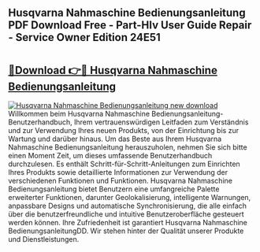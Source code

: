 ## Husqvarna Nahmaschine Bedienungsanleitung PDF Download Free - Part-HIv User Guide Repair - Service Owner Edition 24E51

# <h2><a href="http://df2cv7w.blite.top/?on=Husqvarna+Nahmaschine+Bedienungsanleitung">🔗Download 👉🔴 Husqvarna Nahmaschine Bedienungsanleitung</a></h2>

[![Husqvarna Nahmaschine Bedienungsanleitung new download](https://i.imgur.com/lujVjoI.png)](http://df2cv7w.blite.top/?on=Husqvarna+Nahmaschine+Bedienungsanleitung)
Willkommen beim Husqvarna Nahmaschine Bedienungsanleitung-Benutzerhandbuch, Ihrem vertrauenswürdigen Leitfaden zum Verständnis und zur Verwendung Ihres neuen Produkts, von der Einrichtung bis zur Wartung und darüber hinaus. Um das Beste aus Ihrem Husqvarna Nahmaschine Bedienungsanleitung herauszuholen, nehmen Sie sich bitte einen Moment Zeit, um dieses umfassende Benutzerhandbuch durchzulesen. Es enthält Schritt-für-Schritt-Anleitungen zum Einrichten Ihres Produkts sowie detaillierte Informationen zur Verwendung der verschiedenen Funktionen und Funktionen. Husqvarna Nahmaschine Bedienungsanleitung bietet Benutzern eine umfangreiche Palette erweiterter Funktionen, darunter Geolokalisierung, intelligente Warnungen, anpassbare Designs und automatische Synchronisierung, die alle einfach über die benutzerfreundliche und intuitive Benutzeroberfläche gesteuert werden können. Ihre Zufriedenheit ist garantiert Husqvarna Nahmaschine BedienungsanleitungDD. Wir stehen hinter der Qualität unserer Produkte und Dienstleistungen.
